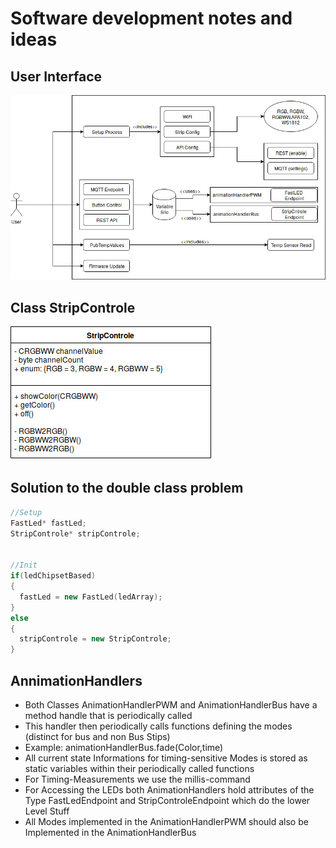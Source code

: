 # Software development notes and ideas
## User Interface
![User Interface](/doc/user.jpg)


## Class __StripControle__
![StripControle](/doc/StripControle.jpg)


## Solution to the double class problem
```cpp
//Setup
FastLed* fastLed;
StripControle* stripControle;


//Init
if(ledChipsetBased)
{
  fastLed = new FastLed(ledArray);
}
else
{
  stripControle = new StripControle;
}
```

## AnnimationHandlers
* Both Classes AnimationHandlerPWM and AnimationHandlerBus have a method handle that is periodically called
* This handler then periodically calls functions defining the modes (distinct for bus and non Bus Stips)
* Example: animationHandlerBus.fade(Color,time)
* All current state Informations for timing-sensitive Modes is stored as static variables within their periodically called functions
* For Timing-Measurements we use the millis-command
* For Accessing the LEDs both AnimationHandlers hold attributes of the Type FastLedEndpoint and StripControleEndpoint which do the lower Level Stuff
* All Modes implemented in the AnimationHandlerPWM should also be Implemented in the AnimationHandlerBus
